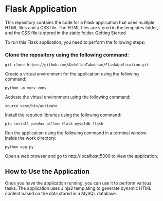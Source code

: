 # Flask Application
This repository contains the code for a Flask application that uses multiple HTML files and a CSS file. The HTML files are stored in the templates folder, and the CSS file is stored in the static folder.
Getting Started

To run this Flask application, you need to perform the following steps:

### Clone the repository using the following command:

    git clone https://github.com/AbdullahTabassam/FlaskApplication.git


Create a virtual environment for the application using the following command:

    python -m venv venv

Activate the virtual environment using the following command:

    source venv/bin/activate

Install the required libraries using the following command:

    pip install pandas pillow flask_mysqldb flask

Run the application using the following command in a terminal window inside the work directory:

    python app.py

Open a web browser and go to http://localhost:5000 to view the application.

## How to Use the Application

Once you have the application running, you can use it to perform various tasks. The application uses Jinja2 templating to generate dynamic HTML content based on the data stored in a MySQL database.